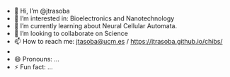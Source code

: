 - 👋 Hi, I’m @jtrasoba
- 👀 I’m interested in: Bioelectronics and Nanotechnology
- 🌱 I’m currently learning about Neural Cellular Automata.
- 💞️ I’m looking to collaborate on Science
- 📫 How to reach me: jtasoba@ucm.es / https://jtrasoba.github.io/chibs/
- 
- 😄 Pronouns: ...
- ⚡ Fun fact: ...

<!---
jtrasoba/jtrasoba is a ✨ special ✨ repository because its `README.md` (this file) appears on your GitHub profile.
You can click the Preview link to take a look at your changes.
--->
